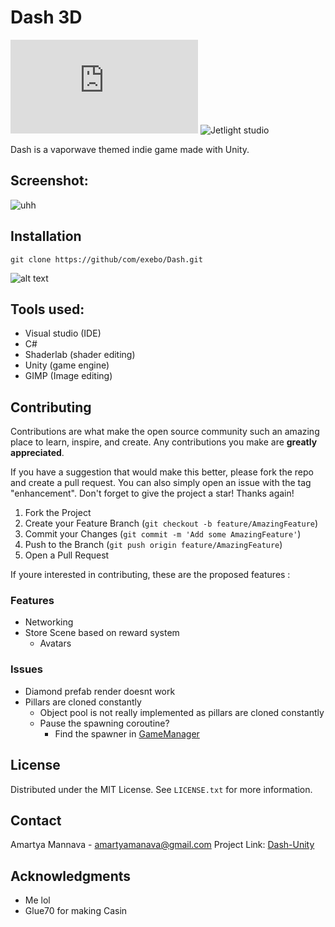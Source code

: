 # Dash 3D

![GitHub license](https://github/com/exebo/Dash/LICENSE.txt)
![Jetlight studio](https://img.shields.io/badge/Made%20by-Jetlight%20studio-blue.svg?color=082544)

Dash is a vaporwave themed indie game made with Unity. 


## Screenshot:
![uhh](Images/tree/master/new.png)

## Installation 

``` cd file/path
git clone https://github/com/exebo/Dash.git
```

![alt text](Images/tree/master/Capture.png)

## Tools used:
* Visual studio (IDE)
* C# 
* Shaderlab (shader editing)
* Unity (game engine)
* GIMP (Image editing)


## Contributing

Contributions are what make the open source community such an amazing place to learn, inspire, and create. Any contributions you make are **greatly appreciated**.

If you have a suggestion that would make this better, please fork the repo and create a pull request. You can also simply open an issue with the tag "enhancement".
Don't forget to give the project a star! Thanks again!

1. Fork the Project
2. Create your Feature Branch (`git checkout -b feature/AmazingFeature`)
3. Commit your Changes (`git commit -m 'Add some AmazingFeature'`)
4. Push to the Branch (`git push origin feature/AmazingFeature`)
5. Open a Pull Request

If youre interested in contributing, these are the proposed features :

### Features 
- Networking 
- Store Scene based on reward system
    - Avatars

### Issues 
- Diamond prefab render doesnt work
- Pillars are cloned constantly 
    - Object pool is not really implemented as pillars are cloned constantly 
    - Pause the spawning coroutine?
        - Find the spawner in [GameManager](https://github.com/exebo/Dash/Assets/Scripts/GameManager)

## License

Distributed under the MIT License. See `LICENSE.txt` for more information.

<!-- CONTACT -->
## Contact

Amartya Mannava - amartyamanava@gmail.com
Project Link: [Dash-Unity](https://github.com/exebo/Dash)

<!-- ACKNOWLEDGMENTS -->
## Acknowledgments

* Me lol
* Glue70 for making Casin
